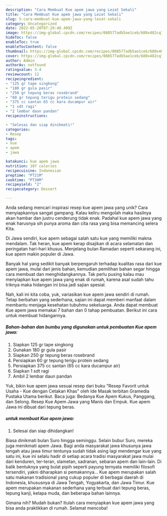 ```yaml
---
description: "Cara Membuat Kue apem jawa yang Lezat Sekali"
title: "Cara Membuat Kue apem jawa yang Lezat Sekali"
slug: 5-cara-membuat-kue-apem-jawa-yang-lezat-sekali
category: Uncategorized
date: 2022-05-20T07:29:40.499Z
image: https://img-global.cpcdn.com/recipes/088577adb5ae1ceb/680x482cq70/kue-apem-jawa-foto-resep-utama.jpg
hideToc: false
enableToc: true
enableTocContent: false
thumbnail: https://img-global.cpcdn.com/recipes/088577adb5ae1ceb/680x482cq70/kue-apem-jawa-foto-resep-utama.jpg
cover: https://img-global.cpcdn.com/recipes/088577adb5ae1ceb/680x482cq70/kue-apem-jawa-foto-resep-utama.jpg
author: Admin
authorAv: notfound
ratingvalue: 3.4
reviewcount: 12
recipeingredient:
- "125 gr tape singkong"
- "180 gr gula pasir"
- "250 gr tepung beras rosebrand"
- "60 gr tepung terigu protein sedang"
- "375 cc santan 65 cc kara ducampur air"
- "1 sdt ragi"
- "2 lembar daun pandan"
recipeinstructions:

- "Selesai dan siap dinikmati!"
categories:
- Resep
tags:
- kue
- apem
- jawa

katakunci: kue apem jawa 
nutrition: 107 calories
recipecuisine: Indonesian
preptime: "PT21M"
cooktime: "PT30M"
recipeyield: "2"
recipecategory: Dessert

---
```





Anda sedang mencari inspirasi resep kue apem jawa yang unik? Cara menyiapkannya sangat gampang. Kalau keliru mengolah maka hasilnya akan hambar dan justru cenderung tidak enak. Padahal kue apem jawa yang enak harusnya sih punya aroma dan cita rasa yang bisa memancing selera Kita.





Di Jawa sendiri, kue apem sebagai salah satu kue yang memiliki makna mendalam. Tak heran, kue apem kerap disajikan di acara selamatan dan peringatan hari-hari khusus. Menjelang bulan Ramadan seperti sekarang ini, kue apem makin populer di Jawa.

Banyak hal yang sedikit banyak berpengaruh terhadap kualitas rasa dari kue apem jawa, mulai dari jenis bahan, kemudian pemilihan bahan segar hingga cara membuat dan menghidangkannya. Tak perlu pusing kalau mau menyiapkan kue apem jawa yang enak di rumah, karena asal sudah tahu triknya maka hidangan ini bisa jadi sajian spesial.






Nah, kali ini kita coba, yuk, variasikan kue apem jawa sendiri di rumah. Tetap berbahan yang sederhana, sajian ini dapat memberi manfaat dalam membantu menjaga kesehatan tubuhmu sekeluarga. Anda dapat membuat Kue apem jawa memakai 7 bahan dan 0 tahap pembuatan. Berikut ini cara untuk membuat hidangannya.

<!--inarticleads1-->

##### Bahan-bahan dan bumbu yang digunakan untuk pembuatan Kue apem jawa:

1. Siapkan 125 gr tape singkong
1. Gunakan 180 gr gula pasir
1. Siapkan 250 gr tepung beras rosebrand
1. Persiapkan 60 gr tepung terigu protein sedang
1. Persiapkan 375 cc santan (65 cc kara ducampur air)
1. Siapkan 1 sdt ragi
1. Ambil 2 lembar daun pandan


Yuk, bikin kue apem jawa sesuai resep dari buku &#34;Resep Favorit untuk Usaha - Kue dengan Cetakan Khas&#34; oleh Ide Masak terbitan Gramedia Pustaka Utama berikut. Baca juga: Bedanya Kue Apem Kukus, Panggang, dan Selong. Resep Kue Apem Jawa yang Manis dan Empuk. Kue apem Jawa ini dibuat dari tepung beras. 

<!--inarticleads2-->

#####  untuk membuat Kue apem jawa:


1. Selesai dan siap dihidangkan!

Biasa dinikmati bulan Suro hingga seminggu. Selain bubur Suro, mereka juga menikmati apem Jawa. Bagi anda masyarakat jawa khusunya jawa tengah atau jawa timur tentunya sudah tidak asing lagi mendengar kue yang satu ini, kue ini selalu hadir di setiap acara tradisi masyarakat jawa mulai dari kenduren, ter-teran, slametan, sadranan, sebaran apem dan lain-lain. Di balik bentuknya yang bulat pipih seperti payung ternyata memiliki filosofi tersendiri, yakni diharapkan si pemakannya… Kue apem merupakan salah satu makanan tradisional yang cukup populer di berbagai daerah di Indonesia, khususnya di Jawa Tengah, Yogyakarta, dan Jawa Timur. Kue apem merupakan makanan sederhana yang terbuat dari tepung beras, tepung kanji, kelapa muda, dan beberapa bahan lainnya. 

Gimana nih? Mudah bukan? Itulah cara menyiapkan kue apem jawa yang bisa anda praktikkan di rumah. Selamat mencoba!
